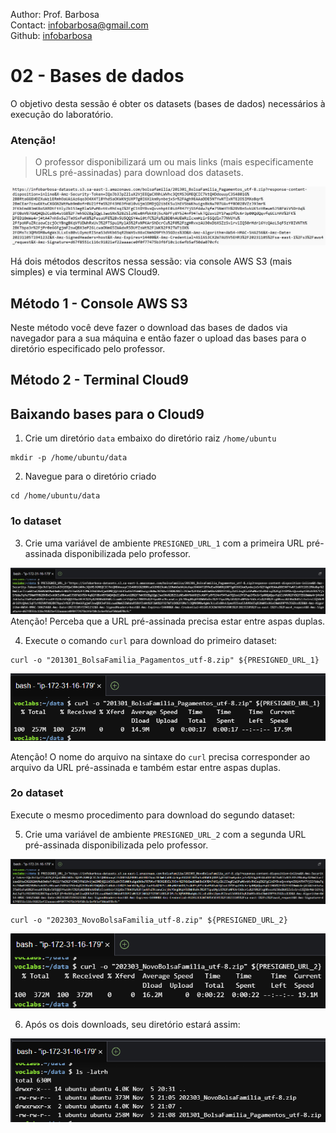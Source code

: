 Author: Prof. Barbosa<br>
Contact: infobarbosa@gmail.com<br>
Github: [infobarbosa](https://github.com/infobarbosa)

# 02 - Bases de dados

O objetivo desta sessão é obter os datasets (bases de dados) necessários à execução do laboratório.

### Atenção!
> O professor disponibilizará um ou mais links (mais especificamente URLs pré-assinadas) para download dos datasets.

![img/001_dataset_presigned_url_example.png](img/001_dataset_presigned_url_example.png)

Há dois métodos descritos nessa sessão: via console AWS S3 (mais simples) e via terminal AWS Cloud9.

## Método 1 - Console AWS S3
Neste método você deve fazer o download das bases de dados via navegador para a sua máquina e então fazer o upload das bases para o diretório especificado pelo professor.

## Método 2 - Terminal Cloud9

## Baixando bases para o Cloud9

1. Crie um diretório `data` embaixo do diretório raiz `/home/ubuntu`
```
mkdir -p /home/ubuntu/data
```

2. Navegue para o diretório criado

```
cd /home/ubuntu/data
```
### 1o dataset 
3. Crie uma variável de ambiente `PRESIGNED_URL_1` com a primeira URL pré-assinada disponibilizada pelo professor.

![img/002_dataset_presigned_url_env_variable_1.png](img/002_dataset_presigned_url_env_variable_1.png)
Atenção! Perceba que a URL pré-assinada precisa estar entre aspas duplas.

4. Execute o comando `curl` para download do primeiro dataset:

```
curl -o "201301_BolsaFamilia_Pagamentos_utf-8.zip" ${PRESIGNED_URL_1}
```

![img/003_dataset_download_curl_command_1.png](img/003_dataset_download_curl_command_1.png)

Atenção! O nome do arquivo na sintaxe do `curl` precisa corresponder ao arquivo da URL pré-assinada e também estar entre aspas duplas.

### 2o dataset
Execute o mesmo procedimento para download do segundo dataset:

5. Crie uma variável de ambiente `PRESIGNED_URL_2` com a segunda URL pré-assinada disponibilizada pelo professor. 

![img/004_dataset_presigned_url_env_variable_2.png](img/004_dataset_presigned_url_env_variable_2.png)
```
curl -o "202303_NovoBolsaFamilia_utf-8.zip" ${PRESIGNED_URL_2}
```
![img/005_dataset_download_curl_command_2.png](img/005_dataset_download_curl_command_2.png)

6. Após os dois downloads, seu diretório estará assim: 

![img/006_dataset_listando_arquivos_baixados.png](img/006_dataset_listando_arquivos_baixados.png)


